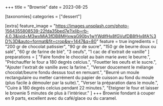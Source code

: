 +++
title = "Brownie"
date = 2023-08-25

[taxonomies]
categories = ["dessert"]

[extra]
feature_image = "https://images.unsplash.com/photo-1564355808539-22fda35bed7e?ixlib=rb-4.0.3&ixid=M3wxMjA3fDB8MHxwaG90by1wYWdlfHx8fGVufDB8fHx8fA%3D%3D&auto=format&fit=crop&w=1447&q=80"
feature = true
ingredients = [
  "200 gr de chocolat patissier",
  "90 gr de sucre",
  "150 gr de beurre doux ou salé",
  "60 gr de farine de blé",
  "3 oeufs",
  "1 cac de d'extrait de vanille"
]
preparations = [
  "Faire fondre le chocolat au bain marie avec le beurre.",
  "Préchauffer le four a 180 degrés celcius.",
  "Fouetter les oeufs et le sucre.",
  "Ajouter l'extrait de vanille avec la farine.",
  "Verser doucement le mélange chocolat/beurre fondu dessus tout en remuant.",
  "Beurré un moule rectangulaire ou metter carrément du papier de cuisson au fond du moule (plus facile à démouler par la suite).",
  "Verser la préparation dans le moule.",
  "Cuire à 180 degrés celcius pendant 22 minutes.",
  "Eteigner le four et laisser le brownie 5 minutes de plus à l'intérieur."
]
+++
Brownie fondant à couper en 9 parts, excellent avec du café/glace ou du caramel.
